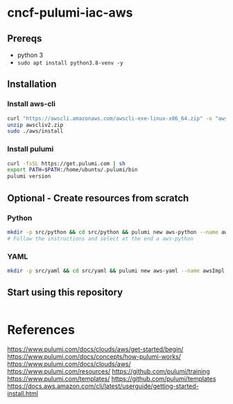 # cncf-pulumi-iac-aws

## Prereqs

- python 3
- `sudo apt install python3.8-venv -y`

## Installation

### Install aws-cli
```bash
curl "https://awscli.amazonaws.com/awscli-exe-linux-x86_64.zip" -o "awscliv2.zip"
unzip awscliv2.zip
sudo ./aws/install
```

### Install pulumi
```bash
curl -fsSL https://get.pulumi.com | sh
export PATH=$PATH:/home/ubuntu/.pulumi/bin
pulumi version
```


## Optional - Create resources from scratch

### Python
```bash
mkdir -p src/python && cd src/python && pulumi new aws-python --name awsImpl
# Follow the instructions and select at the end a aws-python
```

### YAML
```bash
mkdir -p src/yaml && cd src/yaml && pulumi new aws-yaml --name awsImpl
```



## Start using this repository
```bash

```






# References
https://www.pulumi.com/docs/clouds/aws/get-started/begin/
https://www.pulumi.com/docs/concepts/how-pulumi-works/
https://www.pulumi.com/docs/clouds/aws/
https://www.pulumi.com/resources/
https://github.com/pulumi/training
https://www.pulumi.com/templates/
https://github.com/pulumi/templates
https://docs.aws.amazon.com/cli/latest/userguide/getting-started-install.html